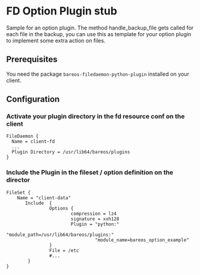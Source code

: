# FD Option Plugin stub 
Sample for an option plugin. The method handle_backup_file gets called for each file in the backup, you can use this
as template for your option plugin to implement some extra action on files.

## Prerequisites
You need the package `bareos-filedaemon-python-plugin` installed on your client.

## Configuration

### Activate your plugin directory in the fd resource conf on the client
```
FileDaemon {                          
  Name = client-fd
  ...
  Plugin Directory = /usr/lib64/bareos/plugins
}
```

### Include the Plugin in the fileset / option  definition on the director
```
FileSet {
    Name = "client-data"
       Include  {
                Options {
                        compression = lz4
                        signature = xxh128
                        Plugin = "python:"
                                 "module_path=/usr/lib64/bareos/plugins:"
                                 "module_name=bareos_option_example"
                }
                File = /etc
                #...
        }
}
```
